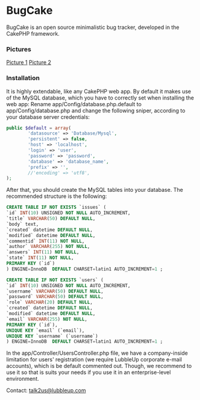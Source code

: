 BugCake
=======

BugCake is an open source minimalistic bug tracker, developed in the CakePHP framework.

### Pictures

[Picture 1](http://i.imgur.com/euy3DjW.png "Picture 1")
[Picture 2](http://i.imgur.com/wVW8ViP.png "Picture 2")


### Installation
It is highly extendable, like any CakePHP web app. By default it makes use of the MySQL database, which you have to correctly set when installing the web app:
Rename app/Config/database.php.default to app/Config/database.php and change the following sniper, according to your database server credentials:

```php
public $default = array(
        'datasource' => 'Database/Mysql',
        'persistent' => false,
        'host' => 'localhost',
        'login' => 'user',
        'password' => 'password',
        'database' => 'database_name',
        'prefix' => '',
        //'encoding' => 'utf8',
);
```

After that, you should create the MySQL tables into your database. The recommended  structure is the following:

```sql
CREATE TABLE IF NOT EXISTS `issues` (
`id` INT(10) UNSIGNED NOT NULL AUTO_INCREMENT,
`title` VARCHAR(50) DEFAULT NULL,
`body` text,
`created` datetime DEFAULT NULL,
`modified` datetime DEFAULT NULL,
`commentid` INT(11) NOT NULL,
`author` VARCHAR(255) NOT NULL,
`answers` INT(11) NOT NULL,
`state` INT(11) NOT NULL,
PRIMARY KEY (`id`)
) ENGINE=InnoDB  DEFAULT CHARSET=latin1 AUTO_INCREMENT=1 ;

CREATE TABLE IF NOT EXISTS `users` (
`id` INT(10) UNSIGNED NOT NULL AUTO_INCREMENT,
`username` VARCHAR(50) DEFAULT NULL,
`password` VARCHAR(50) DEFAULT NULL,
`role` VARCHAR(20) DEFAULT NULL,
`created` datetime DEFAULT NULL,
`modified` datetime DEFAULT NULL,
`email` VARCHAR(255) NOT NULL,
PRIMARY KEY (`id`),
UNIQUE KEY `email` (`email`),
UNIQUE KEY `username` (`username`)
) ENGINE=InnoDB  DEFAULT CHARSET=latin1 AUTO_INCREMENT=1 ;
```

In the app/Controller/UsersController.php file, we have a company-inside limitation for users' registration (we require LubbleUp corporate e-mail accounts), which is be default commented out. Though, we recommend to use it so that is suits your needs if you use it in an enterprise-level environment.

Contact: talk2us@lubbleup.com
